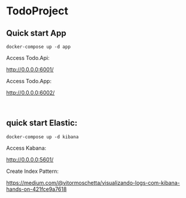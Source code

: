 # TodoProject

## Quick start App
```
docker-compose up -d app
```

Access Todo.Api:

<http://0.0.0.0:6001/>


Access Todo.App:

<http://0.0.0.0:6002/>


<br>


## quick start Elastic:
```
docker-compose up -d kibana
```

Access Kabana:

<http://0.0.0.0:5601/>


Create Index Pattern:

<https://medium.com/@vitormoschetta/visualizando-logs-com-kibana-hands-on-421fce9a7618>


